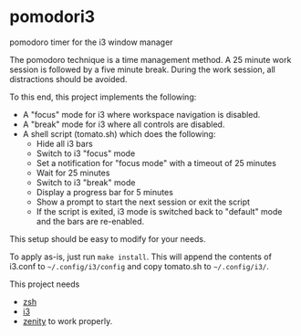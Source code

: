 # pomodori3
pomodoro timer for the i3 window manager

The pomodoro technique is a time management method.
A 25 minute work session is followed by a five minute break.
During the work session, all distractions should be avoided.

To this end, this project implements the following:

 - A "focus" mode for i3 where workspace navigation is disabled.
 - A "break" mode for i3 where all controls are disabled.
 - A shell script (tomato.sh) which does the following:
   - Hide all i3 bars
   - Switch to i3 "focus" mode
   - Set a notification for "focus mode" with a timeout of 25 minutes
   - Wait for 25 minutes
   - Switch to i3 "break" mode
   - Display a progress bar for 5 minutes
   - Show a prompt to start the next session or exit the script
   - If the script is exited, i3 mode is switched back to "default" mode and the bars are re-enabled.
   
This setup should be easy to modify for your needs.

To apply as-is, just run `make install`. This will append the contents of i3.conf to `~/.config/i3/config` and copy tomato.sh to `~/.config/i3/`.

This project needs
 - [zsh](https://www.zsh.org/)
 - [i3](https://www.zsh.org/)
 - [zenity](http://live.gnome.org/Zenity)
to work properly.
